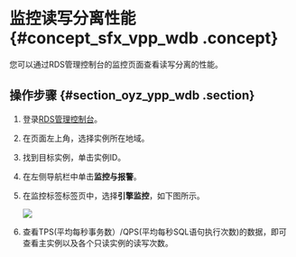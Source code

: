 # 监控读写分离性能 {#concept_sfx_vpp_wdb .concept}

您可以通过RDS管理控制台的监控页面查看读写分离的性能。

## 操作步骤 {#section_oyz_ypp_wdb .section}

1.  登录[RDS管理控制台](https://rdsnew.console.aliyun.com)。
2.  在页面左上角，选择实例所在地域。
3.  找到目标实例，单击实例ID。
4.  在左侧导航栏中单击**监控与报警**。
5.  在监控标签标签页中，选择**引擎监控**，如下图所示。

    ![](http://static-aliyun-doc.oss-cn-hangzhou.aliyuncs.com/assets/img/7919/15408794683102_zh-CN.png)

6.  查看TPS\(平均每秒事务数）/QPS\(平均每秒SQL语句执行次数\)的数据，即可查看主实例以及各个只读实例的读写次数。

